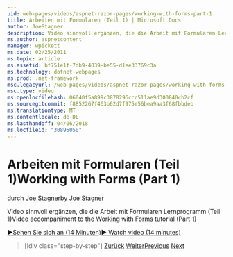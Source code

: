 ```yaml
---
uid: web-pages/videos/aspnet-razor-pages/working-with-forms-part-1
title: Arbeiten mit Formularen (Teil 1) | Microsoft Docs
author: JoeStagner
description: Video sinnvoll ergänzen, die die Arbeit mit Formularen Lernprogramm (Teil 1)
ms.author: aspnetcontent
manager: wpickett
ms.date: 02/25/2011
ms.topic: article
ms.assetid: bf751e1f-7db9-4039-be55-d1ee33769c3a
ms.technology: dotnet-webpages
ms.prod: .net-framework
msc.legacyurl: /web-pages/videos/aspnet-razor-pages/working-with-forms-part-1
msc.type: video
ms.openlocfilehash: 06040f5a899c3878296ccc511ae9d300840cb2cf
ms.sourcegitcommit: f8852267f463b62d7f975e56bea9aa3f68fbbdeb
ms.translationtype: MT
ms.contentlocale: de-DE
ms.lasthandoff: 04/06/2018
ms.locfileid: "30895050"
---
```

<a name="working-with-forms-part-1"></a><span data-ttu-id="1c7c7-103">Arbeiten mit Formularen (Teil 1)</span><span class="sxs-lookup"><span data-stu-id="1c7c7-103">Working with Forms (Part 1)</span></span>
====================
<span data-ttu-id="1c7c7-104">durch [Joe Stagner](https://github.com/JoeStagner)</span><span class="sxs-lookup"><span data-stu-id="1c7c7-104">by [Joe Stagner](https://github.com/JoeStagner)</span></span>

<span data-ttu-id="1c7c7-105">Video sinnvoll ergänzen, die die Arbeit mit Formularen Lernprogramm (Teil 1)</span><span class="sxs-lookup"><span data-stu-id="1c7c7-105">Video accompaniment to the Working with Forms tutorial (Part 1)</span></span>

[<span data-ttu-id="1c7c7-106">&#9654;Sehen Sie sich an (14 Minuten)</span><span class="sxs-lookup"><span data-stu-id="1c7c7-106">&#9654; Watch video (14 minutes)</span></span>](https://channel9.msdn.com/Blogs/ASP-NET-Site-Videos/working-with-forms-part-1)

> [!div class="step-by-step"]
> <span data-ttu-id="1c7c7-107">[Zurück](creating-a-consistent-look-part-2.md)
> [Weiter](working-with-forms-part-2.md)</span><span class="sxs-lookup"><span data-stu-id="1c7c7-107">[Previous](creating-a-consistent-look-part-2.md)
[Next](working-with-forms-part-2.md)</span></span>
